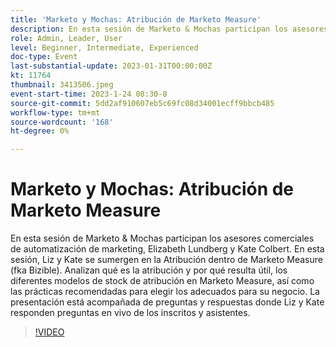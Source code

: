 ```yaml
---
title: 'Marketo y Mochas: Atribución de Marketo Measure'
description: En esta sesión de Marketo & Mochas participan los asesores comerciales de automatización de marketing, Elizabeth Lundberg y Kate Colbert. En esta sesión, Liz y Kate se sumergen en la Atribución dentro de Marketo Measure (fka Bizible). Analizan qué es la atribución y por qué resulta útil, los diferentes modelos de stock de atribución en Marketo Measure, así como las prácticas recomendadas para elegir los adecuados para su negocio. La presentación está acompañada de preguntas y respuestas donde Liz y Kate responden preguntas en vivo de los inscritos y asistentes.
role: Admin, Leader, User
level: Beginner, Intermediate, Experienced
doc-type: Event
last-substantial-update: 2023-01-31T00:00:00Z
kt: 11764
thumbnail: 3413506.jpeg
event-start-time: 2023-1-24 08:30-8
source-git-commit: 5dd2af910607eb5c69fc08d34001ecff9bbcb485
workflow-type: tm+mt
source-wordcount: '168'
ht-degree: 0%

---
```


# Marketo y Mochas: Atribución de Marketo Measure

En esta sesión de Marketo &amp; Mochas participan los asesores comerciales de automatización de marketing, Elizabeth Lundberg y Kate Colbert. En esta sesión, Liz y Kate se sumergen en la Atribución dentro de Marketo Measure (fka Bizible). Analizan qué es la atribución y por qué resulta útil, los diferentes modelos de stock de atribución en Marketo Measure, así como las prácticas recomendadas para elegir los adecuados para su negocio. La presentación está acompañada de preguntas y respuestas donde Liz y Kate responden preguntas en vivo de los inscritos y asistentes.

>[!VIDEO](https://video.tv.adobe.com/v/3413506/?quality=12&learn=on)